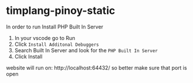 # timplang-pinoy-static
In order to run
Install
PHP Built In Server
1. In your vscode go to Run
2. Click `Install Additonal Debuggers`
3. Search Built In Server and look for the `PHP Built In Server`
4. Click Install

website will run on: http://localhost:64432/
so better make sure that port is open